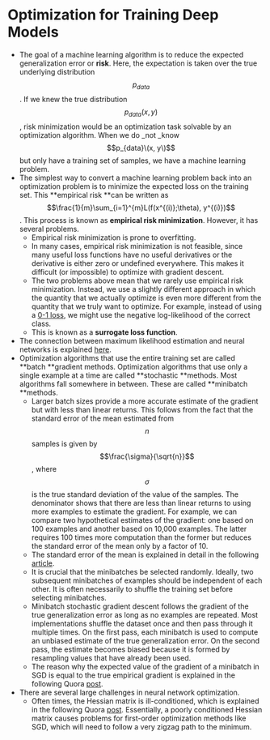 # Optimization for Training Deep Models

* The goal of a machine learning algorithm is to reduce the expected generalization error or **risk**. Here, the expectation is taken over the true underlying distribution $$p_{data}$$. If we knew the true distribution $$p_{data}(x, y)$$, risk minimization would be an optimization task solvable by an optimization algorithm. When we do _not \_know $$p_{data}\(x, y\)$$ but only have a training set of samples, we have a machine learning problem.
* The simplest way to convert a machine learning problem back into an optimization problem is to minimize the expected loss on the training set. This **empirical risk **can be written as $$\frac{1}{m}\sum_{i=1}^{m}L(f(x^{(i)};\theta), y^{(i)})$$. This process is known as **empirical risk minimization**. However, it has several problems.
  * Empirical risk minimization is prone to overfitting. 
  * In many cases, empirical risk minimization is not feasible, since many useful loss functions have no useful derivatives or the derivative is either zero or undefined everywhere. This makes it difficult \(or impossible\) to optimize with gradient descent.
  * The two problems above mean that we rarely use empirical risk minimization. Instead, we use a slightly different approach in which the quantity that we actually optimize is even more different from the quantity that we truly want to optimize. For example, instead of using a [0-1 loss](https://stats.stackexchange.com/questions/284028/0-1-loss-function-explanation), we might use the negative log-likelihood of the correct class.
  * This is known as a **surrogate loss function**.
* The connection between maximum likelihood estimation and neural networks is explained [here](https://stats.stackexchange.com/questions/297749/how-meaningful-is-the-connection-between-mle-and-cross-entropy-in-deep-learning).
* Optimization algorithms that use the entire training set are called **batch **gradient methods. Optimization algorithms that use only a single example at a time are called **stochastic **methods. Most algorithms fall somewhere in between. These are called **minibatch **methods.
  * Larger batch sizes provide a more accurate estimate of the gradient but with less than linear returns. This follows from the fact that the standard error of the mean estimated from $$n$$ samples is given by $$\frac{\sigma}{\sqrt{n}}$$, where $$\sigma$$ is the true standard deviation of the value of the samples. The denominator shows that there are less than linear returns to using more examples to estimate the gradient. For example, we can compare two hypothetical estimates of the gradient: one based on 100 examples and another based on 10,000 examples. The latter requires 100 times more computation than the former but reduces the standard error of the mean only by a factor of 10. 
  * The standard error of the mean is explained in detail in the following [article](http://www.biostathandbook.com/standarderror.html).
  * It is crucial that the minibatches be selected randomly. Ideally, two subsequent minibatches of examples should be independent of each other. It is often necessarily to shuffle the training set before selecting minibatches.
  * Minibatch stochastic gradient descent follows the gradient of the true generalization error as long as no examples are repeated. Most implementations shuffle the dataset once and then pass through it multiple times. On the first pass, each minibatch is used to compute an unbiased estimate of the true generalization error. On the second pass, the estimate becomes biased because it is formed by resampling values that have already been used.
  * The reason why the expected value of the gradient of a minibatch in SGD is equal to the true empirical gradient is explained in the following Quora [post](https://www.quora.com/How-does-one-show-that-the-expected-value-of-a-mini-batch-in-SGD-is-equal-to-the-true-empirical-gradient).
* There are several large challenges in neural network optimization.
  * Often times, the Hessian matrix is ill-conditioned, which is explained in the following Quora [post](https://www.quora.com/What-does-it-mean-to-have-a-poorly-conditioned-Hessian-matrix). Essentially, a poorly conditioned Hessian matrix causes problems for first-order optimization methods like SGD, which will need to follow a very zigzag path to the minimum.



